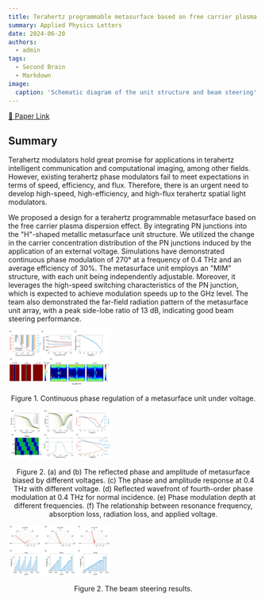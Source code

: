 ```yaml
---
title: Terahertz programmable metasurface based on free carrier plasma dispersion effect
summary: Applied Physics Letters
date: 2024-06-20
authors:
  - admin
tags:
  - Second Brain
  - Markdown
image:
  caption: 'Schematic diagram of the unit structure and beam steering'
---
```


[🔗 Paper Link](https://doi.org/10.1063/5.0210458)

## Summary

Terahertz modulators hold great promise for applications in terahertz intelligent communication and computational imaging, among other fields. However, existing terahertz phase modulators fail to meet expectations in terms of speed, efficiency, and flux. Therefore, there is an urgent need to develop high-speed, high-efficiency, and high-flux terahertz spatial light modulators.

We proposed a design for a terahertz programmable metasurface based on the free carrier plasma dispersion effect. By integrating PN junctions into the "H"-shaped metallic metasurface unit structure. We utilized the change in the carrier concentration distribution of the PN junctions induced by the application of an external voltage. Simulations have demonstrated continuous phase modulation of 270° at a frequency of 0.4 THz and an average efficiency of 30%. The metasurface unit employs an "MIM" structure, with each unit being independently adjustable. Moreover, it leverages the high-speed switching characteristics of the PN junction, which is expected to achieve modulation speeds up to the GHz level. The team also demonstrated the far-field radiation pattern of the metasurface unit array, with a peak side-lobe ratio of 13 dB, indicating good beam steering performance.

<img src=".\fig1.jpg" style="zoom:20%;" />

<center><p>Figure 1. Continuous phase regulation of a metasurface unit under voltage.</p></center>

<img src=".\fig2.jpg" style="zoom:20%;" />

<center><p>Figure 2. (a) and (b) The reflected phase and amplitude of metasurface biased by different voltages. (c) The phase and amplitude response at 0.4 THz with different voltage.
(d) Reflected wavefront of fourth-order phase modulation at 0.4 THz for normal incidence. (e) Phase modulation depth at different frequencies. (f) The relationship between resonance frequency, absorption loss, radiation loss, and applied voltage.</p></center>

<img src=".\fig3.jpg" style="zoom:20%;" />

<center><p>Figure 2. The beam steering results. </p></center>
